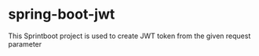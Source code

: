 # spring-boot-jwt
This Sprintboot project is used to create JWT token from the given request parameter
